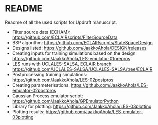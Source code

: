 # README
Readme of all the used scripts for Updraft manuscript.

* Filter source data (ECHAM): https://github.com/ECLAIRscripts/FilterSourceData
* BSP algorithm: https://github.com/ECLAIRscripts/StateSpaceDesign
* Designs listed: https://github.com/JaakkoAhola/DESIGN/releases
* Creating inputs for training simulations based on the design: https://github.com/JaakkoAhola/LES-emulator-01prepros
* LES runs with UCLALES-SALSA, ECLAIR branch: https://github.com/UCLALES-SALSA/UCLALES-SALSA/tree/ECLAIR
* Postprocessing training simulations: https://github.com/JaakkoAhola/LES-02postpros
* Creating parameterisations: https://github.com/JaakkoAhola/LES-emulator-02postpros
* Gaussian Process emulator script: https://github.com/JaakkoAhola/GPEmulatorPython
* Library for plotting: https://github.com/JaakkoAhola/LES-03plotting
* Plotting results: https://github.com/JaakkoAhola/LES-emulator-03plotting
